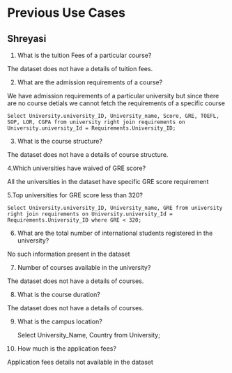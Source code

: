 # Previous Use Cases

## Shreyasi

1. What is the tuition Fees of a particular course?

The dataset does not have a details of tuition fees.

2. What are the admission requirements of a course?

We have admission requirements of a particular university but since there are no course detials we cannot fetch the requirements of a specific course

    Select University.university_ID, University_name, Score, GRE, TOEFL, SOP, LOR, CGPA from university right join requirements on University.university_Id = Requirements.University_ID;

3. What is the course structure? 

The dataset does not have a details of course structure.

4.Which universities have waived of GRE score?

All the universities in the dataset have specific GRE score requirement

5.Top universities for GRE score less than 320? 

    Select University.university_ID, University_name, GRE from university right join requirements on University.university_Id = Requirements.University_ID where GRE < 320;

6. What are the total number of international students registered in the university? 

No such information present in the dataset

7. Number of courses available in the university? 

The dataset does not have a details of courses.

8. What is the course duration? 

The dataset does not have a details of courses.

9. What is the campus location? 

    Select University_Name, Country from University;

10. How much is the application fees?

Application fees details not available in the dataset



